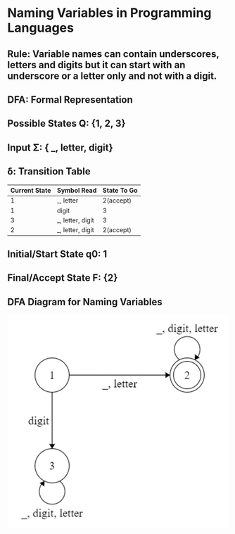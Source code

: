 # Naming Variables in Programming Languages

## **Rule:** Variable names can contain underscores, letters and digits but it can start with an underscore or a letter only and not with a digit. 

## **DFA: Formal Representation**

## Possible States Q: {1, 2, 3}

## Input Σ: { _, letter, digit}

## δ:  Transition Table
Current State | Symbol Read | State To Go
--------------|-------------|------------
1 | _, letter | 2(accept)
1 | digit | 3
3 | _, letter, digit | 3
2 | _, letter, digit | 2(accept)  


## Initial/Start State q0: 1

## Final/Accept  State F: {2}

## **DFA Diagram for Naming Variables**

![DFA](Picture1.png)